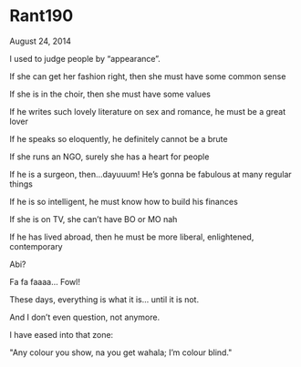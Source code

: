# Rant190


August 24, 2014

I used to judge people by “appearance”.

If she can get her fashion right, then she must have some common sense

If she is in the choir, then she must have some values

If he writes such lovely literature on sex and romance, he must be a great lover

If he speaks so eloquently, he definitely cannot be a brute

If she runs an NGO, surely she has a heart for people

If he is a surgeon, then…dayuuum! He’s gonna be fabulous at many regular things

If he is so intelligent, he must know how to build his finances

If she is on TV, she can’t have BO or MO nah

If he has lived abroad, then he must be more liberal, enlightened, contemporary

Abi?

Fa fa faaaa... Fowl!

These days, everything is what it is... until it is not.

And I don’t even question, not anymore.

I have eased into that zone: 

"Any colour you show, na you get wahala; I’m colour blind."
